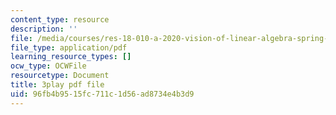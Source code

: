```yaml
---
content_type: resource
description: ''
file: /media/courses/res-18-010-a-2020-vision-of-linear-algebra-spring-2020/96fb4b9515fc711c1d56ad8734e4b3d9_GyC3gl6weYo.pdf
file_type: application/pdf
learning_resource_types: []
ocw_type: OCWFile
resourcetype: Document
title: 3play pdf file
uid: 96fb4b95-15fc-711c-1d56-ad8734e4b3d9
---
```

